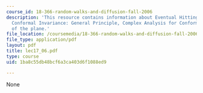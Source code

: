 ```yaml
---
course_id: 18-366-random-walks-and-diffusion-fall-2006
description: 'This resource contains information about Eventual Hitting Probability,
  Conformal Invariance: General Principle, Complex Analysis for Conformal Mappings
  of the plane.'
file_location: /coursemedia/18-366-random-walks-and-diffusion-fall-2006/1ba8c55db48bcf6a3ca403d6f1088ed9_lec17_06.pdf
file_type: application/pdf
layout: pdf
title: lec17_06.pdf
type: course
uid: 1ba8c55db48bcf6a3ca403d6f1088ed9

---
```

None